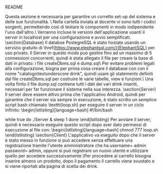 README

Questa sezione è necessaria per garantire un corretto set-up del sistema e delle sue funzionalità. \\
Nella cartella inviata al docente vi sono tutti i codici sorgenti, permettendo così di testare le componenti in modo indipendente l'uno dall'altro.\\
Verranno incluse le versioni dell'applicazione usanti il server in localhost per una configurazione e avvio semplificati.
\section{Database}
Il databse PostegreSQL è stato hostato usando un servizio gratuito di \href{https://www.elephantsql.com/}{ElephantSQL} per uso privato. Il Server in questo modo può gestire fino ad un massimo di 5 connessioni concorrenti, quindi è stata allegato il file per creare la base di dati in privato: i file createDbms.sql e dump.sql\\
Per evitare problemi legati alla configurazione, bisgna per prima cosa creare il database con con il nome "catalogo\textunderscore drink", quindi usare gli statements definiti dal file createDbms.sql per costruire le varie tabelle, view e funzioni.\\
Una volta finito il file dump.sql contiene tutti i dati dei vari drink inseriti, necessari per far funzionare il sistema nella sua interezza.
\section{Server}
Il server deve essere attivo prima che l'applicativo Android, quindi per garantire che il server sia sempre in esecuzione, è stato scritto un semplice script bash chiamato \texttt{loop.sh} per eseguire il server in un ciclo infinito:
\begin{lstlisting}[language=bash]
#!/bin/bash

while true
do
    ./Server &
    sleep 1
done
\end{lstlisting}
Per avviare il server, quindi è necessario eseguire questo script dopo aver dato permessi di esecuzione al file con: 
\begin{lstlisting}[language=bash]
chmod 777 loop.sh
\end{lstlisting}
\section{Client}
L'applicativo va eseguito dopo che il server è stato messo in funzione si può accedere senza effettuare una registrazione tramite l'utente amministratore che ha username= admin password= admin, oppure si può registrare un nuovo utente e utilizzare quello per accedere successivamente.\\Per procedere al carrello bisogna inserire almeno un prodotto, dopo il pagamento il carrello viene svuotato e si viene riportati alla pagina di scelta dei drink.
